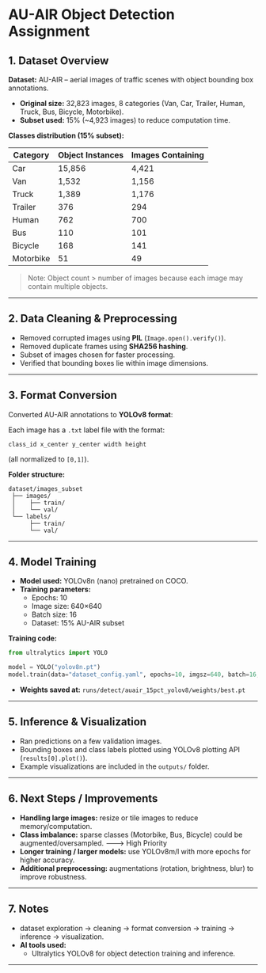 # AU-AIR Object Detection Assignment

## 1. Dataset Overview

**Dataset:** AU-AIR – aerial images of traffic scenes with object bounding box annotations.

- **Original size:** 32,823 images, 8 categories (Van, Car, Trailer, Human, Truck, Bus, Bicycle, Motorbike).  
- **Subset used:** 15% (~4,923 images) to reduce computation time.

**Classes distribution (15% subset):**

| Category   | Object Instances | Images Containing |
|------------|------------------|-------------------|
| Car        | 15,856           | 4,421             |
| Van        | 1,532            | 1,156             |
| Truck      | 1,389            | 1,176             |
| Trailer    | 376              | 294               |
| Human      | 762              | 700               |
| Bus        | 110              | 101               |
| Bicycle    | 168              | 141               |
| Motorbike  | 51               | 49                |

> Note: Object count > number of images because each image may contain multiple objects.

---

## 2. Data Cleaning & Preprocessing

- Removed corrupted images using **PIL** (`Image.open().verify()`).  
- Removed duplicate frames using **SHA256 hashing**.  
- Subset of images chosen for faster processing.  
- Verified that bounding boxes lie within image dimensions.  

---

## 3. Format Conversion

Converted AU-AIR annotations to **YOLOv8 format**:

Each image has a `.txt` label file with the format:

```
class_id x_center y_center width height
```

(all normalized to `[0,1]`).

**Folder structure:**

```
dataset/images_subset
 ├── images/
 │    ├── train/
 │    └── val/
 └── labels/
      ├── train/
      └── val/
```

---

## 4. Model Training

- **Model used:** YOLOv8n (nano) pretrained on COCO.  
- **Training parameters:**
  - Epochs: 10  
  - Image size: 640×640  
  - Batch size: 16  
  - Dataset: 15% AU-AIR subset  

**Training code:**

```python
from ultralytics import YOLO

model = YOLO("yolov8n.pt")
model.train(data="dataset_config.yaml", epochs=10, imgsz=640, batch=16, name="auair_15pct_yolov8")
```

- **Weights saved at:** `runs/detect/auair_15pct_yolov8/weights/best.pt`  

---

## 5. Inference & Visualization

- Ran predictions on a few validation images.  
- Bounding boxes and class labels plotted using YOLOv8 plotting API (`results[0].plot()`).  
- Example visualizations are included in the `outputs/` folder.  

---

## 6. Next Steps / Improvements

- **Handling large images:** resize or tile images to reduce memory/computation.  
- **Class imbalance:** sparse classes (Motorbike, Bus, Bicycle) could be augmented/oversampled.  ---> High Priority
- **Longer training / larger models:** use YOLOv8m/l with more epochs for higher accuracy.  
- **Additional preprocessing:** augmentations (rotation, brightness, blur) to improve robustness.  

---

## 7. Notes

- dataset exploration → cleaning → format conversion → training → inference → visualization.  
- **AI tools used:**  
  - Ultralytics YOLOv8 for object detection training and inference.  

---
